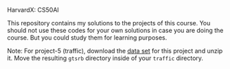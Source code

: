 HarvardX: CS50AI

This repository contains my solutions to the projects of this course.
You should not use these codes for your own solutions in case you are doing 
the course. But you could study them for learning purposes.

Note: For project-5 (traffic), download the [data set](https://cdn.cs50.net/ai/2020/x/projects/5/gtsrb.zip) for this project and unzip it. Move the resulting `gtsrb` directory inside of your `traffic` directory.
